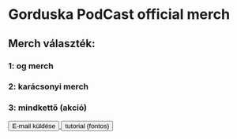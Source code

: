 <html lang="hu">
<head>
    <meta charset="UTF-8">
    <meta name="viewport" content="width=device-width, initial-scale=1.0">
    <title>Linkek</title>
</head>
<body>

<h1>Gorduska PodCast official merch</h1>
<h2>Merch választék:</h2>
<h3>1: og merch</h3>
<h3>2: karácsonyi merch</h3>
<h3>3: mindkettő (akció)</h3>

<!-- Gomb a Gmail linkhez -->
<a href="mailto:cimzett@gmail.com?subject=AlapertelmezettTargy" target="_blank">
    <button type="button">E-mail küldése</button>
</a>

<!-- Gomb a YouTube linkhez -->
<a href="https://youtu.be/mnjOLKoLiX8" target="_blank">
    <button type="button">tutorial (fontos) </button>
</a>

</body>
</html>
